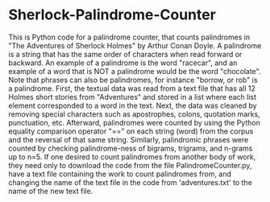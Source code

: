 # Sherlock-Palindrome-Counter

This is Python code for a palindrome counter, that counts palindromes in "The Adventures of Sherlock Holmes" by Arthur Conan Doyle.  A palindrome is a string that has the same order of characters when read forward or backward.  An example of a palindrome is the word "racecar", and an example of a word that is NOT a palindrome would be the word "chocolate".  Note that phrases can also be palindromes, for instance "borrow, or rob" is a palindrome.
First, the textual data was read from a text file that has all 12 Holmes short stories from "Adventures" and stored in a list where each list element corresponded to a word in the text.  Next, the data was cleaned by removing special characters such as apostrophes, colons, quotation marks, punctuation, etc.  Afterward, palindromes were counted by using the Python equality comparison operator "==" on each string (word) from the corpus and the reversal of that same string.  Similarly, palindromic phrases were counted by checking palindrome-ness of bigrams, trigrams, and n-grams up to n=5.
If one desired to count palindromes from another body of work, they need only to download the code from the file PalindromeCounter.py, have a text file containing the work to count palindromes from, and changing the name of the text file in the code from 'adventures.txt' to the name of the new text file.
